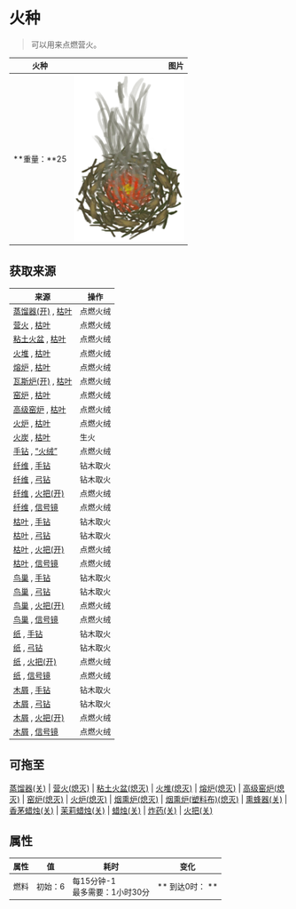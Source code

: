 # 火种  
> 可以用来点燃营火。  
  
  火种  |   图片   
 ----  |  ----:   
 **重量：**25  |  <img decoding="async" src="Sprite/TinderLit.png" href="a.md" style="max-width:300px;max-height:300px;">   
  
## 获取来源  
来源  |  操作  
----  |  ----  
[蒸馏器(开)](AlembicOn.md) , [枯叶](LeavesDry.md)  |  点燃火绒  
[营火](Campfire.md) , [枯叶](LeavesDry.md)  |  点燃火绒  
[粘土火盆](ClayFirePit.md) , [枯叶](LeavesDry.md)  |  点燃火绒  
[火堆](Fire.md) , [枯叶](LeavesDry.md)  |  点燃火绒  
[熔炉](Forge.md) , [枯叶](LeavesDry.md)  |  点燃火绒  
[瓦斯炉(开)](GasCookerOn.md) , [枯叶](LeavesDry.md)  |  点燃火绒  
[窑炉](Kiln.md) , [枯叶](LeavesDry.md)  |  点燃火绒  
[高级窑炉](KilnAdvanced.md) , [枯叶](LeavesDry.md)  |  点燃火绒  
[火炉](Stove.md) , [枯叶](LeavesDry.md)  |  点燃火绒  
[火炭](Embers.md) , [枯叶](LeavesDry.md)  |  生火  
[手钻](FirePlow.md) , [“火绒”](tag_Tinder.md)  |  点燃火绒  
[纤维](Fibers.md) , [手钻](HandDrill.md)  |  钻木取火  
[纤维](Fibers.md) , [弓钻](BowDrill.md)  |  钻木取火  
[纤维](Fibers.md) , [火把(开)](TorchOn.md)  |  点燃火绒  
[纤维](Fibers.md) , [信号镜](SignalingMirror.md)  |  点燃火绒  
[枯叶](LeavesDry.md) , [手钻](HandDrill.md)  |  钻木取火  
[枯叶](LeavesDry.md) , [弓钻](BowDrill.md)  |  钻木取火  
[枯叶](LeavesDry.md) , [火把(开)](TorchOn.md)  |  点燃火绒  
[枯叶](LeavesDry.md) , [信号镜](SignalingMirror.md)  |  点燃火绒  
[鸟巢](Nest.md) , [手钻](HandDrill.md)  |  钻木取火  
[鸟巢](Nest.md) , [弓钻](BowDrill.md)  |  钻木取火  
[鸟巢](Nest.md) , [火把(开)](TorchOn.md)  |  点燃火绒  
[鸟巢](Nest.md) , [信号镜](SignalingMirror.md)  |  点燃火绒  
[纸](Papers.md) , [手钻](HandDrill.md)  |  钻木取火  
[纸](Papers.md) , [弓钻](BowDrill.md)  |  钻木取火  
[纸](Papers.md) , [火把(开)](TorchOn.md)  |  点燃火绒  
[纸](Papers.md) , [信号镜](SignalingMirror.md)  |  点燃火绒  
[木屑](WoodShavings.md) , [手钻](HandDrill.md)  |  钻木取火  
[木屑](WoodShavings.md) , [弓钻](BowDrill.md)  |  钻木取火  
[木屑](WoodShavings.md) , [火把(开)](TorchOn.md)  |  点燃火绒  
[木屑](WoodShavings.md) , [信号镜](SignalingMirror.md)  |  点燃火绒  
## 可拖至  
[蒸馏器(关)](AlembicOff.md) | [营火(熄灭)](CampfireExtinguished.md) | [粘土火盆(熄灭)](ClayFirePitExtinguished.md) | [火堆(熄灭)](FireExtinguished.md) | [熔炉(熄灭)](ForgeExtinguished.md) | [高级窑炉(熄灭)](KilnAdvancedExtinguished.md) | [窑炉(熄灭)](KilnExtinguished.md) | [火炉(熄灭)](StoveExtinguished.md) | [烟熏炉(熄灭)](SmokerExtinguished.md) | [烟熏炉(塑料布)(熄灭)](SmokerExtinguishedPlastic.md) | [熏蜂器(关)](BeeSmokerOff.md) | [香茅蜡烛(关)](CandleCitronellaOff.md) | [茉莉蜡烛(关)](CandleJasmineOff.md) | [蜡烛(关)](CandleOff.md) | [炸药(关)](DynamiteOff.md) | [火把(关)](TorchOff.md)  
## 属性   
属性  |  值  |  耗时  |  变化  
----  |  ----  |  ----  |  ----  
燃料  |  初始：6  |  每15分钟-1<br>最多需要：1小时30分  |  ** 到达0时： **<br>  


<script>document.title="火种 - 卡牌生存百科 Card Survival Wiki";</script>
